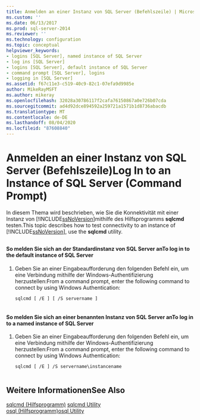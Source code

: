 ```yaml
---
title: Anmelden an einer Instanz von SQL Server (Befehlszeile) | Microsoft-Dokumentation
ms.custom: ''
ms.date: 06/13/2017
ms.prod: sql-server-2014
ms.reviewer: ''
ms.technology: configuration
ms.topic: conceptual
helpviewer_keywords:
- logins [SQL Server], named instance of SQL Server
- log ins [SQL Server]
- logins [SQL Server], default instance of SQL Server
- command prompt [SQL Server], logins
- logging in [SQL Server]
ms.assetid: f67c11e3-c519-40c9-82c1-07efa9d9985e
author: MikeRayMSFT
ms.author: mikeray
ms.openlocfilehash: 32028a30786117f2cafa76150867a0e726b07cda
ms.sourcegitcommit: ad4d92dce894592a259721a1571b1d8736abacdb
ms.translationtype: MT
ms.contentlocale: de-DE
ms.lasthandoff: 08/04/2020
ms.locfileid: "87608840"
---
```

# <a name="log-in-to-an-instance-of-sql-server-command-prompt"></a><span data-ttu-id="0b34a-102">Anmelden an einer Instanz von SQL Server (Befehlszeile)</span><span class="sxs-lookup"><span data-stu-id="0b34a-102">Log In to an Instance of SQL Server (Command Prompt)</span></span>
  <span data-ttu-id="0b34a-103">In diesem Thema wird beschrieben, wie Sie die Konnektivität mit einer Instanz von [!INCLUDE[ssNoVersion](../../includes/ssnoversion-md.md)]mithilfe des Hilfsprogramms **sqlcmd** testen.</span><span class="sxs-lookup"><span data-stu-id="0b34a-103">This topic describes how to test connectivity to an instance of [!INCLUDE[ssNoVersion](../../includes/ssnoversion-md.md)], use the **sqlcmd** utility.</span></span>  
  
##  <a name="SSMSProcedure"></a>  
  
#### <a name="to-log-in-to-the-default-instance-of-sql-server"></a><span data-ttu-id="0b34a-104">So melden Sie sich an der Standardinstanz von SQL Server an</span><span class="sxs-lookup"><span data-stu-id="0b34a-104">To log in to the default instance of SQL Server</span></span>  
  
1.  <span data-ttu-id="0b34a-105">Geben Sie an einer Eingabeaufforderung den folgenden Befehl ein, um eine Verbindung mithilfe der Windows-Authentifizierung herzustellen:</span><span class="sxs-lookup"><span data-stu-id="0b34a-105">From a command prompt, enter the following command to connect by using Windows Authentication:</span></span>  
  
    ```  
    sqlcmd [ /E ] [ /S servername ]  
  
    ```  
  
#### <a name="to-log-in-to-a-named-instance-of-sql-server"></a><span data-ttu-id="0b34a-106">So melden Sie sich an einer benannten Instanz von SQL Server an</span><span class="sxs-lookup"><span data-stu-id="0b34a-106">To log in to a named instance of SQL Server</span></span>  
  
1.  <span data-ttu-id="0b34a-107">Geben Sie an einer Eingabeaufforderung den folgenden Befehl ein, um eine Verbindung mithilfe der Windows-Authentifizierung herzustellen:</span><span class="sxs-lookup"><span data-stu-id="0b34a-107">From a command prompt, enter the following command to connect by using Windows Authentication:</span></span>  
  
    ```  
    sqlcmd [ /E ] /S servername\instancename  
  
    ```  
  
## <a name="see-also"></a><span data-ttu-id="0b34a-108">Weitere Informationen</span><span class="sxs-lookup"><span data-stu-id="0b34a-108">See Also</span></span>  
 <span data-ttu-id="0b34a-109">[sqlcmd (Hilfsprogramm)](../../tools/sqlcmd-utility.md) </span><span class="sxs-lookup"><span data-stu-id="0b34a-109">[sqlcmd Utility](../../tools/sqlcmd-utility.md) </span></span>  
 [<span data-ttu-id="0b34a-110">osql (Hilfsprogramm)</span><span class="sxs-lookup"><span data-stu-id="0b34a-110">osql Utility</span></span>](../../tools/osql-utility.md)  
  
  
